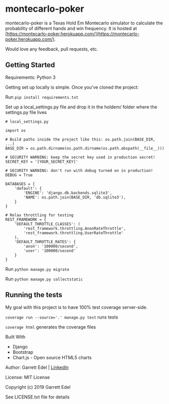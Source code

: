 # montecarlo-poker
montecarlo-poker is a Texas Hold Em Montecarlo simulator to calculate the probability of different hands and win frequency. It is hosted at [https://montecarlo-poker.herokuapp.com/](https://montecarlo-poker.herokuapp.com/).

Would love any feedback, pull requests, etc.

## Getting Started
Requirements: Python 3

Getting set up locally is simple. Once you've cloned the project:

Run `pip install requirements.txt`

Set up a local_settings.py file and drop it in the holdem/ folder where the settings.py file lives

```
# local_settings.py

import os

# Build paths inside the project like this: os.path.join(BASE_DIR, ...)
BASE_DIR = os.path.dirname(os.path.dirname(os.path.abspath(__file__)))

# SECURITY WARNING: keep the secret key used in production secret!
SECRET_KEY = '[YOUR_SECRET_KEY]'

# SECURITY WARNING: don't run with debug turned on in production!
DEBUG = True

DATABASES = {
    'default': {
        'ENGINE': 'django.db.backends.sqlite3',
        'NAME': os.path.join(BASE_DIR, 'db.sqlite3'),
    }
}

# Relax throttling for testing
REST_FRAMEWORK = {
    'DEFAULT_THROTTLE_CLASSES': (
        'rest_framework.throttling.AnonRateThrottle',
        'rest_framework.throttling.UserRateThrottle'
    ),
    'DEFAULT_THROTTLE_RATES': {
        'anon': '100000/second',
        'user': '100000/second'
    }
}

```

Run `python manage.py migrate`

Run `python manage.py collectstatic`

## Running the tests
My goal with this project is to have 100% test coverage server-side.

`coverage run --source='.' manage.py test` runs tests

`coverage html` generates the coverage files

Built With
- Django
- Bootstrap
- Chart.js - Open source HTML5 charts

Author: Garrett Edel | [LinkedIn](https://www.linkedin.com/in/garrettedel/)

License: MIT License

Copyright (c) 2019 Garrett Edel

See LICENSE.txt file for details
